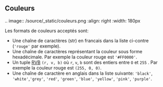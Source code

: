 ## Couleurs

.. image:: /source/_static/couleurs.png
  :align: right
  :width: 180px

Les formats de couleurs acceptés sont:
- Une chaîne de caractères (str) en francais dans la liste ci-contre (`'rouge'` par exemple).
- Une chaîne de caractères représentant la couleur sous forme hexadécimale. Par exemple la couleur rouge est `'#FF0000'`.
- Un tuple [RVB](https://fr.wikipedia.org/wiki/Rouge_vert_bleu) `(r, v, b)` où `r`, `v`, `b` sont des entiers entre `O` et `255` . Par exemple la couleur rouge est `(255, 0, 0)`.
- Une chaîne de caractère en anglais dans la liste suivante: `'black'`, `'white'`,`'grey'`, `'red'`, `'green'`, `'blue'`, `'yellow'`, `'pink'`, `'purple'`.
